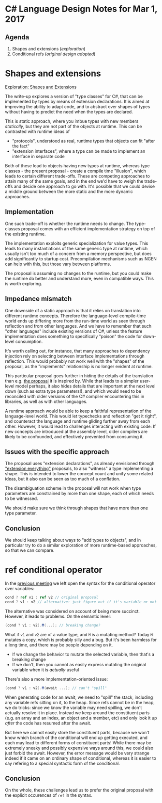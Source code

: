 # C# Language Design Notes for Mar 1, 2017

## Agenda

1. Shapes and extensions (*exploration*)
2. Conditional refs (*original design adopted*)


# Shapes and extensions
[Exploration: Shapes and Extensions](https://github.com/dotnet/csharplang/issues/164)

The write-up explores a version of "type classes" for C#, that can be implemented by types by means of extension declarations. It is aimed at improving the ability to adapt code, and to abstract over shapes of types without having to predict the need when the types are declared.

This is static approach, where you imbue types with new members *statically*, but they are not part of the objects at runtime. This can be contrasted with runtime ideas of 

* "protocols", understood as real, runtime types that objects can fit "after the fact"
* "extension interfaces", where a type can be made to implement an interface in separate code

Both of these lead to objects having new types at runtime, whereas type classes - the present proposal - create a compile time "illusion", which leads to certain different trade-offs. These are competing approaches to attain many of the same goals, and in the end we'd have to weigh the trade-offs and decide one approach to go with. It's possible that we could devise a middle ground between the more static and the more dynamic approaches.

## Implementation

One such trade-off is whether the runtime needs to change. The type-classes proposal comes with an efficient implementation strategy on top of the existing runtime.

The implementation exploits generic specialization for value types. This leads to many instantiations of the same generic type at runtime, which usually isn't too much of a concern from a memory perspective, but does add significantly to startup cost. Precompilation mechanisms such as NGEN can help with this, but those vary between platforms.

The proposal is assuming no changes to the runtime, but you could make the runtime do better and understand more, even in compatible ways. This is worth exploring.

## Impedance mismatch

One downside of a static approach is that it relies on translation into different runtime concepts. Therefore the language-level compile-time world ends up differing more from the run-time world as seen through reflection and from other languages. And we have to remember that such "other languages" include existing versions of C#, unless the feature implementation does something to specifically "poison" the code for down-level consumption.

It's worth calling out, for instance, that many approaches to dependency injection rely on selecting between interface implementations through reflection. This would probably not work well with the "shapes" of the proposal, as the "implements" relationship is no longer evident at runtime.

This particular proposal goes further in hiding the details of the translation than e.g. [the proposal](https://github.com/MattWindsor91/roslyn/blob/master/concepts/docs/csconcepts.md) it is inspired by. While that leads to a simpler user-level model perhaps, it also hides details that are important at the next level down (such as extra type parameters!), and which would need to be reconciled with older versions of the C# compiler encountering this in libraries, as well as with other languages.

A runtime approach would be able to keep a faithful representation of the language-level world. This would let typechecks and reflection "get it right", and counteract the language and runtime gliding further away from each other. However, it would lead to challenges interacting with existing code: If new concepts are introduced at the assembly level, older compilers are likely to be confounded, and effectively prevented from consuming it. 

## Issues with the specific approach

The proposal uses "extension declarations", as already envisioned through ["extension everything"](https://github.com/dotnet/roslyn/issues/11159) proposals, to also "witness" a type implementing a shape. This is intended to lower the concept count and unify some related ideas, but it also can be seen as too much of a conflation.

The disambiguation scheme in the proposal will not work when type parameters are constrained by more than one shape, each of which needs to be witnessed.

We should make sure we think through shapes that have more than one type parameter.

## Conclusion

We should keep talking about ways to "add types to objects", and in particular try to do a similar exploration of more runtime-based approaches, so that we can compare.


# ref conditional operator

In the [previous meeting](LDM-2017-02-28.md) we left open the syntax for the conditional operator over variables:

``` c#
cond ? ref v1 : ref v2 // original proposal
cond ? v1 : v2 // alternative: just figure out if it's variable or not
```

The alternative was considered on account of being more succinct. However, it leads to problems. On the semantic level:

``` c#
(cond ? v1 : v2).M(...); // breaking change?
```

What if `v1` and `v2` are of a value type, and `M` is a mutating method? Today `M` mutates a copy, which is probably silly and a bug. But it's been harmless for a long time, and there may be people depending on it.

- If we change the behavior to mutate the selected variable, then that's a breaking change
- If we don't, then you cannot as easily express mutating the original variable when it is *actually* useful

There's also a more implementation-oriented issue:

``` c#
(cond ? v1 : v2).M(await ...); // can't "spill"
```

When generating code for an await, we need to "spill" the stack, including any variable refs sitting on it, to the heap. Since refs cannot be in the heap, we do tricks: since we know the variable may need spilling, we don't actually resolve it in place. Instead we keep around the constituent parts (e.g. an array and an index, an object and a member, etc) and only look it up *after* the code has resumed after the await.

But here we cannot easily store the constituent parts, because we won't know which branch of the conditional will end up getting executed, and each may lead to different forms of constituent parts! While there may be extremely sneaky and possibly expensive ways around this, we could also just forbid the await. However, the error message would be very strange indeed if it came on an ordinary shape of conditional, whereas it is easier to say refering to a special syntactic form of the conditional.

## Conclusion

On the whole, these challenges lead us to prefer the original proposal with the explicit occurences of `ref` in the syntax. 